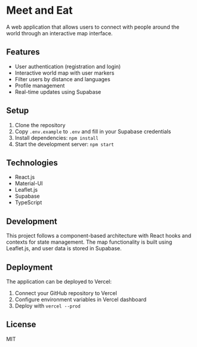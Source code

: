 # Meet and Eat

A web application that allows users to connect with people around the world through an interactive map interface.

## Features

- User authentication (registration and login)
- Interactive world map with user markers
- Filter users by distance and languages
- Profile management
- Real-time updates using Supabase

## Setup

1. Clone the repository
2. Copy `.env.example` to `.env` and fill in your Supabase credentials
3. Install dependencies: `npm install`
4. Start the development server: `npm start`

## Technologies

- React.js
- Material-UI
- Leaflet.js
- Supabase
- TypeScript

## Development

This project follows a component-based architecture with React hooks and contexts for state management. The map functionality is built using Leaflet.js, and user data is stored in Supabase.

## Deployment

The application can be deployed to Vercel:

1. Connect your GitHub repository to Vercel
2. Configure environment variables in Vercel dashboard
3. Deploy with `vercel --prod`

## License

MIT
